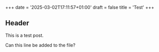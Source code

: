 +++
date = '2025-03-02T17:11:57+01:00'
draft = false
title = 'Test'
+++

## Header

This is a test post.

Can this line be added to the file?